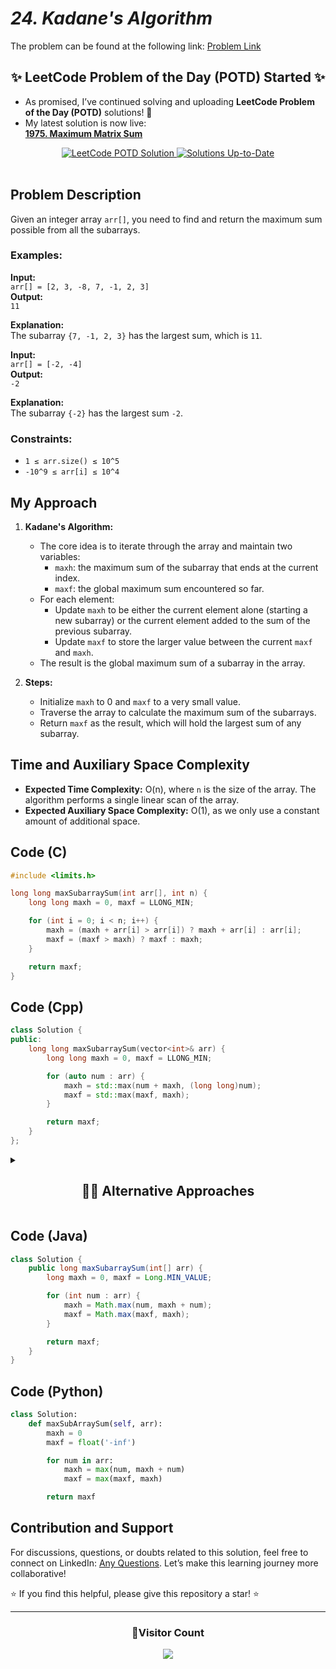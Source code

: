 # _24. Kadane's Algorithm_

The problem can be found at the following link: [Problem Link](https://www.geeksforgeeks.org/problems/kadanes-algorithm-1587115620/1)

<div align="center">
  <h2>✨ LeetCode Problem of the Day (POTD) Started ✨</h2>
</div>

- As promised, I’ve continued solving and uploading **LeetCode Problem of the Day (POTD)** solutions! 🎯
- My latest solution is now live:  
  **[1975. Maximum Matrix Sum](https://github.com/Hunterdii/Leetcode-POTD/blob/main/November%202024%20Leetcode%20Solution/1975.Maximum%20Matrix%20Sum.md)**

<div align="center">
  <a href="https://github.com/Hunterdii/Leetcode-POTD/blob/main/November%202024%20Leetcode%20Solution/1975.Maximum%20Matrix%20Sum.md">
    <img src="https://img.shields.io/badge/LeetCode%20POTD-Solution%20Live-brightgreen?style=for-the-badge&logo=leetcode" alt="LeetCode POTD Solution" />
  </a>
  <a href="https://github.com/Hunterdii/Leetcode-POTD/blob/main/November%202024%20Leetcode%20Solution/1975.Maximum%20Matrix%20Sum.md">
    <img src="https://img.shields.io/badge/Solutions-Up%20to%20Date-blue?style=for-the-badge" alt="Solutions Up-to-Date" />
  </a>
</div>

<br/>

## Problem Description

Given an integer array `arr[]`, you need to find and return the maximum sum possible from all the subarrays.

### Examples:

**Input:**  
`arr[] = [2, 3, -8, 7, -1, 2, 3]`  
**Output:**  
`11`

**Explanation:**  
The subarray `{7, -1, 2, 3}` has the largest sum, which is `11`.

**Input:**  
`arr[] = [-2, -4]`  
**Output:**  
`-2`

**Explanation:**  
The subarray `{-2}` has the largest sum `-2`.

### Constraints:

- `1 ≤ arr.size() ≤ 10^5`
- `-10^9 ≤ arr[i] ≤ 10^4`

## My Approach

1. **Kadane's Algorithm:**

   - The core idea is to iterate through the array and maintain two variables:
     - `maxh`: the maximum sum of the subarray that ends at the current index.
     - `maxf`: the global maximum sum encountered so far.
   - For each element:
     - Update `maxh` to be either the current element alone (starting a new subarray) or the current element added to the sum of the previous subarray.
     - Update `maxf` to store the larger value between the current `maxf` and `maxh`.
   - The result is the global maximum sum of a subarray in the array.

2. **Steps:**
   - Initialize `maxh` to 0 and `maxf` to a very small value.
   - Traverse the array to calculate the maximum sum of the subarrays.
   - Return `maxf` as the result, which will hold the largest sum of any subarray.

## Time and Auxiliary Space Complexity

- **Expected Time Complexity:** O(n), where `n` is the size of the array. The algorithm performs a single linear scan of the array.
- **Expected Auxiliary Space Complexity:** O(1), as we only use a constant amount of additional space.

## Code (C)

```c
#include <limits.h>

long long maxSubarraySum(int arr[], int n) {
    long long maxh = 0, maxf = LLONG_MIN;

    for (int i = 0; i < n; i++) {
        maxh = (maxh + arr[i] > arr[i]) ? maxh + arr[i] : arr[i];
        maxf = (maxf > maxh) ? maxf : maxh;
    }

    return maxf;
}
```

## Code (Cpp)

```cpp
class Solution {
public:
    long long maxSubarraySum(vector<int>& arr) {
        long long maxh = 0, maxf = LLONG_MIN;

        for (auto num : arr) {
            maxh = std::max(num + maxh, (long long)num);
            maxf = std::max(maxf, maxh);
        }

        return maxf;
    }
};
```

<details>
  <summary><h2 align='center'>👨‍💻 Alternative Approaches </h2></summary>

1.

```cpp
class Solution {
public:
    long long maxSubarraySum(vector<int>& arr) {
        int n = arr.size();
        long long maxh = 0, maxf = LLONG_MIN;

        for (int i = 0; i < n; i++) {
            maxh = max((long long)arr[i], maxh + arr[i]);
            maxf = max(maxf, maxh);
        }

        return maxf;
    }
};
```

2.

```cpp
class Solution {
public:
    long long maxSubarraySum(vector<int>& arr) {
        long long maxh = 0, maxf = LLONG_MIN;

        for (int num : arr) {
            maxh = max((long long)num, maxh + num);
            maxf = max(maxf, maxh);
        }

        return maxf;
    }
};
```

</details>

## Code (Java)

```java
class Solution {
    public long maxSubarraySum(int[] arr) {
        long maxh = 0, maxf = Long.MIN_VALUE;

        for (int num : arr) {
            maxh = Math.max(num, maxh + num);
            maxf = Math.max(maxf, maxh);
        }

        return maxf;
    }
}
```

## Code (Python)

```python
class Solution:
    def maxSubArraySum(self, arr):
        maxh = 0
        maxf = float('-inf')

        for num in arr:
            maxh = max(num, maxh + num)
            maxf = max(maxf, maxh)

        return maxf
```

## Contribution and Support

For discussions, questions, or doubts related to this solution, feel free to connect on LinkedIn: [Any Questions](https://www.linkedin.com/in/patel-hetkumar-sandipbhai-8b110525a/). Let’s make this learning journey more collaborative!

⭐ If you find this helpful, please give this repository a star! ⭐

---

<div align="center">
  <h3><b>📍Visitor Count</b></h3>
</div>

<p align="center">
  <img src="https://profile-counter.glitch.me/Hunterdii/count.svg" />
</p>
